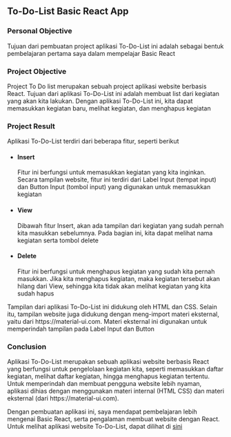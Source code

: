 ## To-Do-List Basic React App
<h3> Personal Objective </h3>
<p> Tujuan dari pembuatan project aplikasi To-Do-List ini adalah sebagai bentuk pembelajaran pertama saya dalam mempelajar Basic React</p>

<h3> Project Objective </h3>
<p> Project To Do list merupakan sebuah project aplikasi website berbasis React. Tujuan dari aplikasi To-Do-List ini adalah membuat list dari kegiatan yang akan kita lakukan. Dengan aplikasi To-Do-List ini, kita dapat memasukkan kegiatan baru, melihat kegiatan, dan menghapus kegiatan</p>

<h3> Project Result </h3>
  <p> Aplikasi To-Do-List terdiri dari beberapa fitur, seperti berikut</p>
  
  <ul>
  <li><h4>Insert</h4> 
    <p> Fitur ini berfungsi untuk memasukkan kegiatan yang kita inginkan. Secara tampilan website, fitur ini terdiri dari Label Input (tempat input) dan Button Input (tombol input) yang digunakan untuk memasukkan kegiatan</p>
  </li>
  <li><h4>View</h4>
    <p>Dibawah fitur Insert, akan ada tampilan dari kegiatan yang sudah pernah kita masukkan sebelumnya. Pada bagian ini, kita dapat melihat nama kegiatan serta tombol delete</p></li>
  <li><h4>Delete</h4>
    <p>Fitur ini berfungsi untuk menghapus kegiatan yang sudah kita pernah masukkan. Jika kita menghapus kegiatan, maka kegiatan tersebut akan hilang dari View, sehingga kita tidak akan melihat kegiatan yang kita sudah hapus</p>
  </li>
  </ul>
  
  <p>Tampilan dari aplikasi To-Do-List ini didukung oleh HTML dan CSS. Selain itu, tampilan website juga didukung dengan meng-import materi eksternal, yaitu dari https://material-ui.com. Materi eksternal ini digunakan untuk memperindah tampilan pada Label Input dan Button</p>
  
  <h3> Conclusion </h3>
<p> Aplikasi To-Do-List merupakan sebuah aplikasi website berbasis React yang berfungsi untuk pengelolaan kegiatan kita, seperti memasukkan daftar kegiatan, melihat daftar kegiatan, hingga menghapus kegiatan tertentu. Untuk memperindah dan membuat pengguna website lebih nyaman, aplikasi dihias dengan menggunakan materi internal (HTML CSS) dan materi eksternal (dari https://material-ui.com). 

Dengan pembuatan aplikasi ini, saya mendapat pembelajaran lebih mengenai Basic React, serta pengalaman membuat website dengan React. Untuk melihat aplikasi website To-Do-List, dapat dilihat di <a href="bit.ly/ToDoListAppSimulation">sini</a>
</p>
